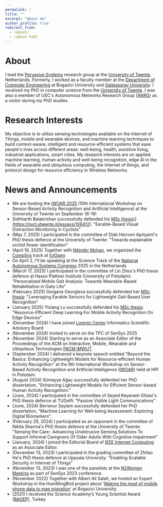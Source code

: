 ```yaml
---
permalink: /
title: ""
excerpt: "About me"
author_profile: true
redirect_from: 
  - /about/
  - /about.html
---
```


About
======
I lead the [Pervasive Systems](https://www.utwente.nl/en/eemcs/ps/) research group at the [University of Twente](https://www.utwente.nl/en/), Netherlands. Formerly, I worked as a faculty member at the [Department of Computer Engineering](https://cmpe.boun.edu.tr/) at Bogazici University and [Galatasaray University](https://www.gsu.edu.tr). I received my PhD in computer science from the [University of Twente](https://www.utwente.nl/en/). I was also a member of USC's Autonomous Networks Research Group ([ANRG](https://anrg.usc.edu/www/)) as a visitor during my PhD studies.

Research Interests
==================  
My objective is to utilize sensing technologies available on the Internet of Things, mobile and wearable devices, and machine learning techniques to build context-aware, intelligent and resource-efficient systems that ease people's lives across different areas: well-being, health, assistive living, industrial applications, smart cities. My research interests are on applied machine learning, human activity and well-being recognition, edge AI in the fields of wearable and ubiquitous computing, the Internet of things, and protocol design for resource efficiency in Wireless Networks. 

News and Announcements
======================
- We are hosting the [iWOAR 2025](https://iwoar.org/) (10th International Workshop on Sensor-Based Activity Recognition and Artificial Intelligence) at the University of Twente on September 18-19!
- Sidhharth Balakrishan successfully defended his [MSc thesis]([https://essay.utwente.nl/106412/))](https://purl.utwente.nl/essays/106412): "Earable-Based Visual Distraction Monitoring in Cyclists"
- (May 7, 2025) I participated in the committee of Diah Harnoni Apriyanti's PhD thesis defence at the University of Twente: "Towards explainable orchid flower identification"
- (April 16, 2025) Together with [Nitinder Mohan](https://www.nitindermohan.com/), we organized the [CompSys](https://www.compsys.science/) track at [IctOpen](https://ictopen.nl/)  
- On April 2, I'll be speaking at the Science Track of the [National Autonomous Systems Congress](https://www.edih-nn.com/events/national-congress-autonomous-systems-2025-with-keynote-by-aaron-saunders-cto-boston-dynamics/) 2025 in the Netherlands
- (March 17, 2025) I participated in the committee of Lin Zhou's PhD thesis defence at Hasso Plattner Institute (University of Potsdam): "Personalized Mobile Gait Analysis: Towards Wearable-Based Rehabilitation in Daily Life"
- (February 2025) Gergana Georgieva successfully defended her [MSc thesis](https://purl.utwente.nl/essays/105229): "Leveraging Earable Sensors for Lightweight Gait-Based User Recognition"
- (January 2025) Yixiang Lu successfully defended his [MSc thesis](https://purl.utwente.nl/essays/105044): "Resource-Efficient Deep Learning For Mobile Activity Recognition On Edge Devices"
- (December 2024) I have joined [Lorentz Center](https://www.lorentzcenter.nl/home.html) Informatics Scientific Advisory Board
- (November 2024) Invited to serve on the TPC of SenSys 2025
- (November 2024) Starting to serve as an Associate Editor of the Proceedings of the ACM on Interactive, Mobile, Wearable and Ubiquitous Technologies [PACM IMWUT](https://dl.acm.org/journal/imwut).
- (September 2024) I delivered a keynote speech entitled "Beyond the Basics: Enhancing Lightweight Models for Resource-efficient Human Activity Recognition" at the 9th International Workshop on Sensor-Based Activity Recognition and Artificial Intelligence ([IWOAR](https://iwoar.org/2024/)) held at HPI in Potsdam.
- (August 2024) Sümeyye Ağaç successfully defended her PhD dissertation, "Enhancing Lightweight Models for Efficient Sensor-based Human Activity Recognition."
- (June, 2024) I participated in the committee of Seyed Keyarash Ghiasi's PhD thesis defence at TUDelft: "Passive Visible Light Communications"
- (June, 2024) Berrenur Saylam successfully defended her PhD dissertation, "Machine Learning for Well-being Assessment: Exploring Digital Biomarkers". 
- (February 29, 2024) I participated as an opponent in the committee of Nikita Sharma's PhD thesis defence at the University of Twente: "Sensing the Care:: Advancing Unobtrusive Sensing Solutions To Support Informal Caregivers Of Older Adults With Cognitive Impairment"
- (January, 2024) I joined the Editorial Board of [IEEE Internet Computing](https://www.computer.org/csdl/magazine/ic) as an Associate Editor.
- (December 13, 2023) I participated in the grading committee of Zhitao He's PhD thesis defence at Uppsala University: "Enabling Scalable Security in Internet of Things"
- (November 13, 2023) I was one of the panelists at the [N2Women Meeting](https://sensys.acm.org/2023/n2women/) as part of SenSys 2023 conference.
- (November 2022) Together with Albert Ali Salah, we hosted an Expert Workshop in the HumMingBird project about '[Making the most of mobile phone data to map migration](https://hummingbird-h2020.eu/news/event-items/EW17112022)' at Bogazici University.  
- (2021) I received the Science Academy’s Young Scientist Award ([BAGEP](https://bilimakademisi.org)), Turkey 

   


